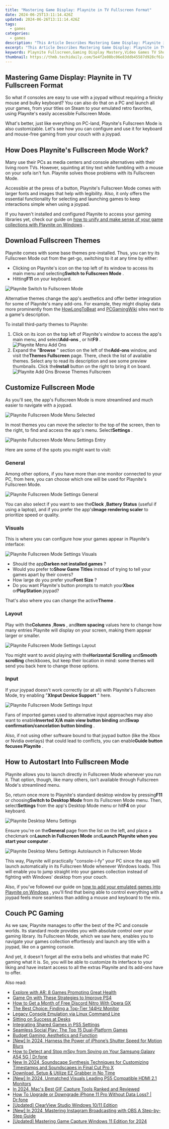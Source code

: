```yaml
---
title: "Mastering Game Display: Playnite in TV Fullscreen Format"
date: 2024-06-25T13:11:14.426Z
updated: 2024-06-26T13:11:14.426Z
tags:
  - games
categories:
  - games
description: "This Article Describes Mastering Game Display: Playnite in TV Fullscreen Format"
excerpt: "This Article Describes Mastering Game Display: Playnite in TV Fullscreen Format"
keywords: Playnite Fullscreen,Gaming Display Mastery,Video Games TV Showcase,Console Gaming Viewing,Gameplay Screen Optimization,High-Res Game Displays,Immersive Game Screens
thumbnail: https://thmb.techidaily.com/5e4f2e08bc06e83ddb45587d928cf61d9245bd50e484b6c6cc6059c7ac856aae.jpg
---
```


## Mastering Game Display: Playnite in TV Fullscreen Format

 So what if consoles are easy to use with a joypad without requiring a finicky mouse and bulky keyboard? You can also do that on a PC and launch all your games, from your titles on Steam to your emulated retro favorites, using Playnite's easily accessible Fullscreen Mode.

 What's better, just like everything on PC-land, Playnite's Fullscreen Mode is also customizable. Let's see how you can configure and use it for keyboard and mouse-free gaming from your couch with a joypad.

## How Does Playnite's Fullscreen Mode Work?

 Many use their PCs as media centers and console alternatives with their living room TVs. However, squinting at tiny text while fumbling with a mouse on your sofa isn't fun. Playnite solves those problems with its Fullscreen Mode.

 Accessible at the press of a button, Playnite's Fullscreen Mode comes with larger fonts and images that help with legibility. Also, it only offers the essential functionality for selecting and launching games to keep interactions simple when using a joypad.

 If you haven't installed and configured Playnite to access your gaming libraries yet, check our guide on [how to unify and make sense of your game collections with Playnite on Windows](https://www.makeuseof.com/windows-playnite-guide/) .

## Download Fullscreen Themes

 Playnite comes with some base themes pre-installed. Thus, you can try its Fullscreen Mode out from the get-go, switching to it at any time by either:

* Clicking on Playnite's icon on the top left of its window to access its main menu and selecting**Switch to Fullscreen Mode** .
* Hitting**F11** on your keyboard.

![Playnite Switch to Fullscreen Mode](https://static1.makeuseofimages.com/wordpress/wp-content/uploads/2023/09/playnite-switch-to-fullscreen-mode.jpg)

 Alternative themes change the app's aesthetics and offer better integration for some of Playnite's many add-ons. For example, they might display data more prominently from the [HowLongToBeat](https://howlongtobeat.com/) and [PCGamingWiki](https://www.pcgamingwiki.com/wiki/Home) sites next to a game's description.

To install third-party themes to Playnite:

1. Click on its icon on the top left of Playnite's window to access the app's main menu, and select**Add-ons** , or hit**F9** .  
![Playnite Menu Add Ons](https://static1.makeuseofimages.com/wordpress/wp-content/uploads/2023/09/playnite-menu-add-ons.jpg)
2. Expand the "**Browse** " section on the left of the**Add-ons** window, and visit the**Themes Fullscreen** page. There, check the list of available themes. Select any to read its description and see some preview thumbnails. Click the**Install** button on the right to bring it on board.  
![Playnite Add Ons Browse Themes Fullscreen](https://static1.makeuseofimages.com/wordpress/wp-content/uploads/2023/09/playnite-add-ons-browse-themes-fullscreen.jpg)

## Customize Fullscreen Mode

 As you'll see, the app's Fullscreen Mode is more streamlined and much easier to navigate with a joypad.

![Playnite Fullscreen Mode Menu Selected](https://static1.makeuseofimages.com/wordpress/wp-content/uploads/2023/09/playnite-fullscreen-mode-menu-selected.jpg)

 In most themes you can move the selector to the top of the screen, then to the right, to find and access the app's menu. Select**Settings** .

![Playnite Fullscreen Mode Menu Settings Entry](https://static1.makeuseofimages.com/wordpress/wp-content/uploads/2023/09/playnite-fullscreen-mode-menu-settings-entry.jpg)

Here are some of the spots you might want to visit:

### General

 Among other options, if you have more than one monitor connected to your PC, from here, you can choose which one will be used for Playnite's Fullscreen Mode.

![Playnite Fullscreen Mode Settings General](https://static1.makeuseofimages.com/wordpress/wp-content/uploads/2023/09/playnite-fullscreen-mode-settings-general.jpg)

 You can also select if you want to see the**Clock** ,**Battery Status** (useful if using a laptop), and if you prefer the app's**Image rendering scaler** to prioritize speed or quality.

### Visuals

 This is where you can configure how your games appear in Playnite's interface:

![Playnite Fullscreen Mode Settings Visuals](https://static1.makeuseofimages.com/wordpress/wp-content/uploads/2023/09/playnite-fullscreen-mode-settings-visuals.jpg)

* Should the app**Darken not installed games** ?
* Would you prefer to**Show Game Titles** instead of trying to tell your games apart by their covers?
* How large do you prefer your**Font Size** ?
* Do you want Playnite's button prompts to match your**Xbox** or**PlayStation** joypad?

 That's also where you can change the active**Theme** .

### Layout

 Play with the**Columns** ,**Rows** , and**Item spacing** values here to change how many entries Playnite will display on your screen, making them appear larger or smaller.

![Playnite Fullscreen Mode Settings Layout](https://static1.makeuseofimages.com/wordpress/wp-content/uploads/2023/09/playnite-fullscreen-mode-settings-layout.jpg)

 You might want to avoid playing with the**Horizontal Scrolling** and**Smooth scrolling** checkboxes, but keep their location in mind: some themes will send you back here to change those options.

### Input

 If your joypad doesn't work correctly (or at all) with Playnite's Fullscreen Mode, try enabling "**XInput Device Support** " here.

![Playnite Fullscreen Mode Settings Input](https://static1.makeuseofimages.com/wordpress/wp-content/uploads/2023/09/playnite-fullscreen-mode-settings-input.jpg)

 Fans of imported games used to alternative input approaches may also want to enable**Inverted X/A main view button binding** and**Swap confirmation/cancelation button binding** .

 Also, if not using other software bound to that joypad button (like the Xbox or Nvidia overlays) that could lead to conflicts, you can enable**Guide button focuses Playnite** .

## How to Autostart Into Fullscreen Mode

 Playnite allows you to launch directly in Fullscreen Mode whenever you run it. That option, though, like many others, isn't available through Fullscreen Mode's streamlined menu.

 So, return once more to Playnite's standard desktop window by pressing**F11** or choosing**Switch to Desktop Mode** from its Fullscreen Mode menu. Then, select**Settings** from the app's Desktop Mode menu or hit**F4** on your keyboard.

![Playnite Desktop Menu Settings](https://static1.makeuseofimages.com/wordpress/wp-content/uploads/2023/09/playnite-desktop-menu-settings.jpg)

 Ensure you're on the**General** page from the list on the left, and place a checkmark on**Launch in Fullscreen Mode** and**Launch Playnite when you start your computer** .

![Playnite Desktop Menu Settings Autolaunch in Fullscreen Mode](https://static1.makeuseofimages.com/wordpress/wp-content/uploads/2023/09/playnite-desktop-menu-settings-autolaunch-in-fullscreen-mode.jpg)

 This way, Playnite will practically "console-i-fy" your PC since the app will launch automatically in its Fullscreen Mode whenever Windows loads. This will enable you to jump straight into your games collection instead of fighting with Windows' desktop from your couch.

 Also, if you've followed our guide on [how to add your emulated games into Playnite on Windows](https://www.makeuseof.com/add-emulated-games-playnite/) , you'll find that being able to control everything with a joypad feels more seamless than adding a mouse and keyboard to the mix.

## Couch PC Gaming

 As we saw, Playnite manages to offer the best of the PC and console worlds. Its standard mode provides you with absolute control over your gaming library. Its Fullscreen Mode, which we saw here, enables you to navigate your games collection effortlessly and launch any title with a joypad, like on a gaming console.

 And yet, it doesn't forget all the extra bells and whistles that make PC gaming what it is. So, you will be able to customize its interface to your liking and have instant access to all the extras Playnite and its add-ons have to offer.


<ins class="adsbygoogle"
     style="display:block"
     data-ad-format="autorelaxed"
     data-ad-client="ca-pub-7571918770474297"
     data-ad-slot="1223367746"></ins>



<ins class="adsbygoogle"
     style="display:block"
     data-ad-client="ca-pub-7571918770474297"
     data-ad-slot="8358498916"
     data-ad-format="auto"
     data-full-width-responsive="true"></ins>

<span class="atpl-alsoreadstyle">Also read:</span>
<div><ul>
<li><a href="https://games-able.techidaily.com/explore-with-ar-8-games-promoting-great-health/"><u>Explore with AR: 8 Games Promoting Great Health</u></a></li>
<li><a href="https://games-able.techidaily.com/game-on-with-these-strategies-to-improve-ps4/"><u>Game On with These Strategies to Improve PS4</u></a></li>
<li><a href="https://games-able.techidaily.com/how-to-get-a-month-of-free-discord-nitro-with-opera-gx/"><u>How to Get a Month of Free Discord Nitro With Opera GX</u></a></li>
<li><a href="https://games-able.techidaily.com/the-best-choice-finding-a-top-tier-144hz-monitor/"><u>The Best Choice: Finding a Top-Tier 144Hz Monitor</u></a></li>
<li><a href="https://games-able.techidaily.com/legacy-console-emulation-via-linux-command-line/"><u>Legacy Console Emulation via Linux Command Line</u></a></li>
<li><a href="https://games-able.techidaily.com/sitting-on-success-at-desks/"><u>Sitting on Success at Desks</u></a></li>
<li><a href="https://games-able.techidaily.com/integrating-shared-games-in-ps5-settings/"><u>Integrating Shared Games in PS5 Settings</u></a></li>
<li><a href="https://games-able.techidaily.com/seamless-social-play-the-top-15-dual-platform-games/"><u>Seamless Social Play: The Top 15 Dual-Platform Games</u></a></li>
<li><a href="https://games-able.techidaily.com/budget-gaming-aesthetics-and-function/"><u>Budget Gaming: Aesthetics and Function</u></a></li>
<li><a href="https://fox-blue.techidaily.com/new-in-2024-harness-the-power-of-iphones-shutter-speed-for-motion-blurs/"><u>[New] In 2024, Harness the Power of iPhone’s Shutter Speed for Motion Blurs</u></a></li>
<li><a href="https://location-social.techidaily.com/how-to-detect-and-stop-mspy-from-spying-on-your-samsung-galaxy-a54-5g-drfone-by-drfone-virtual-android/"><u>How to Detect and Stop mSpy from Spying on Your Samsung Galaxy A54 5G | Dr.fone</u></a></li>
<li><a href="https://sound-tweaking.techidaily.com/new-in-2024-soundscape-synthesis-techniques-for-customizing-timestamps-and-soundscapes-in-final-cut-pro-x/"><u>New In 2024, Soundscape Synthesis Techniques for Customizing Timestamps and Soundscapes in Final Cut Pro X</u></a></li>
<li><a href="https://screen-recording.techidaily.com/download-setup-and-utilize-ez-grabber-in-no-time/"><u>Download, Setup & Utilize EZ Grabber in No Time</u></a></li>
<li><a href="https://screen-recording.techidaily.com/new-in-2024-unmatched-visuals-leading-ps5-compatible-hdmi-21-monitors/"><u>[New] In 2024, Unmatched Visuals  Leading PS5 Compatible HDMI 2.1 Monitors</u></a></li>
<li><a href="https://desktop-recording.techidaily.com/in-2024-macs-best-gif-capture-tools-ranked-and-reviewed/"><u>In 2024, Mac's Best GIF Capture Tools Ranked and Reviewed</u></a></li>
<li><a href="https://review-topics.techidaily.com/how-to-upgrade-or-downgrade-iphone-11-pro-without-data-loss-drfone-by-drfone-ios-system-repair-ios-system-repair/"><u>How To Upgrade or Downgrade iPhone 11 Pro Without Data Loss? | Dr.fone</u></a></li>
<li><a href="https://screen-mirroring-recording.techidaily.com/updated-clearview-studio-windows-1011-edition/"><u>[Updated] ClearView Studio  Windows 10/11 Edition</u></a></li>
<li><a href="https://visual-screen-recording.techidaily.com/new-in-2024-mastering-instagram-broadcasting-with-obs-a-step-by-step-guide/"><u>[New] In 2024, Mastering Instagram Broadcasting with OBS  A Step-by-Step Guide</u></a></li>
<li><a href="https://screen-activity-recording.techidaily.com/updated-mastering-game-capture-windows-11-edition-for-2024/"><u>[Updated] Mastering Game Capture  Windows 11 Edition for 2024</u></a></li>
</ul></div>

